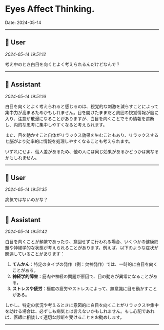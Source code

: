 # Eyes Affect Thinking.

Date: 2024-05-14

---

## 👤 User
*2024-05-14 19:51:12*

考え中のとき白目を向くとよく考えられるんだけどなんで？

---

## 🤖 Assistant
*2024-05-14 19:51:16*

白目を向くとよく考えられると感じるのは、視覚的な刺激を減らすことによって集中力が高まるためかもしれません。目を開けたままだと周囲の視覚情報が脳に入り、注意が散漫になることがありますが、白目を向くことでその情報を遮断し、内的な思考に集中しやすくなると考えられます。

また、目を動かすこと自体がリラックス効果を生むこともあり、リラックスすると脳がより効率的に情報を処理しやすくなることも考えられます。

いずれにせよ、個人差があるため、他の人には同じ効果があるかどうかは異なるかもしれません。

---

## 👤 User
*2024-05-14 19:51:35*

病気ではないのかな？

---

## 🤖 Assistant
*2024-05-14 19:51:42*

白目を向くことが頻繁であったり、意図せずに行われる場合、いくつかの健康問題や神経学的な状態が考えられることがあります。例えば、以下のような症状が関連していることがあります：

1. **てんかん**：特定のタイプの発作（例：欠神発作）では、一時的に白目を向くことがある。
2. **神経学的障害**：筋肉や神経の問題が原因で、目の動きが異常になることがある。
3. **ストレスや疲労**：極度の疲労やストレスによって、無意識に目を動かすことがある。

しかし、特定の状況や考えるときに意図的に白目を向くことがリラックスや集中を助ける場合は、必ずしも病気とは言えないかもしれません。もし心配であれば、医師に相談して適切な診断を受けることをお勧めします。

---
